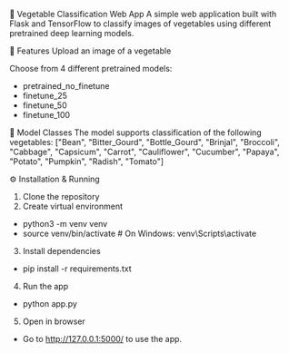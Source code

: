 🥦 Vegetable Classification Web App
A simple web application built with Flask and TensorFlow to classify images of vegetables using different pretrained deep learning models.

🚀 Features
Upload an image of a vegetable

Choose from 4 different pretrained models:
- pretrained_no_finetune
- finetune_25
- finetune_50
- finetune_100

🧠 Model Classes
The model supports classification of the following vegetables:
["Bean", "Bitter_Gourd", "Bottle_Gourd", "Brinjal", "Broccoli",
 "Cabbage", "Capsicum", "Carrot", "Cauliflower", "Cucumber",
 "Papaya", "Potato", "Pumpkin", "Radish", "Tomato"]

⚙️ Installation & Running
1. Clone the repository
2. Create virtual environment
  - python3 -m venv venv
  - source venv/bin/activate  # On Windows: venv\Scripts\activate
3. Install dependencies
  - pip install -r requirements.txt
4. Run the app
  - python app.py
5. Open in browser
  - Go to http://127.0.0.1:5000/ to use the app. 
